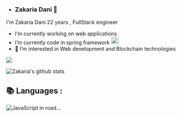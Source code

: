 - ### Zakaria Dani 👋
I'm Zakaria Dani 22 years , FullStack engineer  

-  I’m currently working on web applications
-  I’m currently code in spring framework <a href="https://spring.io/" title="Spring"><img src="https://github.com/get-icon/geticon/raw/master/icons/spring.svg" alt="Spring" width="21px" height="21px"></a>
-  👀 I’m interested in Web development and Blockchain technologies

[<img src="https://img.shields.io/badge/linkedin-%230077B5.svg?&style=for-the-badge&logo=linkedin&logoColor=white" />][linkedin]


![Zakaria's github stats](https://github-readme-stats.vercel.app/api?username=ZakariaDani&layout=compact&show_icons=true&theme=dark)

## 📚 Languages :

<img alt="JavaScript in road..." src="https://github-readme-stats.vercel.app/api/top-langs/?username=ZakariaDani&layout=compact&theme=dark">
<br/>

















[linkedin]: https://www.linkedin.com/in/zakaria-dani-5a2961121/
